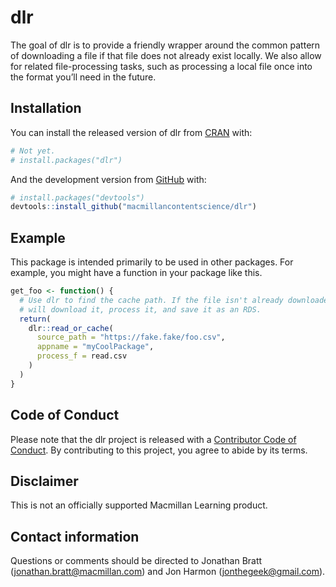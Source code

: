
<!-- README.md is generated from README.Rmd. Please edit that file -->

# dlr

<!-- badges: start -->
<!-- badges: end -->

The goal of dlr is to provide a friendly wrapper around the common
pattern of downloading a file if that file does not already exist
locally. We also allow for related file-processing tasks, such as
processing a local file once into the format you’ll need in the future.

## Installation

You can install the released version of dlr from
[CRAN](https://CRAN.R-project.org) with:

``` r
# Not yet.
# install.packages("dlr")
```

And the development version from [GitHub](https://github.com/) with:

``` r
# install.packages("devtools")
devtools::install_github("macmillancontentscience/dlr")
```

## Example

This package is intended primarily to be used in other packages. For
example, you might have a function in your package like this.

``` r
get_foo <- function() {
  # Use dlr to find the cache path. If the file isn't already downloaded, dlr
  # will download it, process it, and save it as an RDS.
  return(
    dlr::read_or_cache(
      source_path = "https://fake.fake/foo.csv",
      appname = "myCoolPackage",
      process_f = read.csv
    )
  )
}
```

## Code of Conduct

Please note that the dlr project is released with a [Contributor Code of
Conduct](https://contributor-covenant.org/version/2/0/CODE_OF_CONDUCT.html).
By contributing to this project, you agree to abide by its terms.

## Disclaimer

This is not an officially supported Macmillan Learning product.

## Contact information

Questions or comments should be directed to Jonathan Bratt
(<jonathan.bratt@macmillan.com>) and Jon Harmon
(<jonthegeek@gmail.com>).

